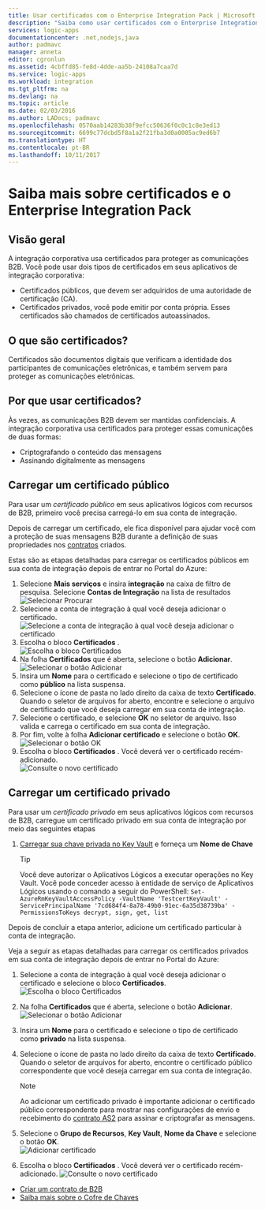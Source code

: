 ```yaml
---
title: Usar certificados com o Enterprise Integration Pack | Microsoft Docs
description: "Saiba como usar certificados com o Enterprise Integration Pack | Aplicativo Lógico do Azure"
services: logic-apps
documentationcenter: .net,nodejs,java
author: padmavc
manager: anneta
editor: cgronlun
ms.assetid: 4cbffd85-fe8d-4dde-aa5b-24108a7caa7d
ms.service: logic-apps
ms.workload: integration
ms.tgt_pltfrm: na
ms.devlang: na
ms.topic: article
ms.date: 02/03/2016
ms.author: LADocs; padmavc
ms.openlocfilehash: 0570aab14283b38f9efcc50636f0c0c1c8e3ed13
ms.sourcegitcommit: 6699c77dcbd5f8a1a2f21fba3d0a0005ac9ed6b7
ms.translationtype: HT
ms.contentlocale: pt-BR
ms.lasthandoff: 10/11/2017
---
```

# <a name="learn-about-certificates-and-enterprise-integration-pack"></a>Saiba mais sobre certificados e o Enterprise Integration Pack
## <a name="overview"></a>Visão geral
A integração corporativa usa certificados para proteger as comunicações B2B. Você pode usar dois tipos de certificados em seus aplicativos de integração corporativa:

* Certificados públicos, que devem ser adquiridos de uma autoridade de certificação (CA).
* Certificados privados, você pode emitir por conta própria. Esses certificados são chamados de certificados autoassinados.

## <a name="what-are-certificates"></a>O que são certificados?
Certificados são documentos digitais que verificam a identidade dos participantes de comunicações eletrônicas, e também servem para proteger as comunicações eletrônicas.

## <a name="why-use-certificates"></a>Por que usar certificados?
Às vezes, as comunicações B2B devem ser mantidas confidenciais. A integração corporativa usa certificados para proteger essas comunicações de duas formas:

* Criptografando o conteúdo das mensagens
* Assinando digitalmente as mensagens  

## <a name="upload-a-public-certificate"></a>Carregar um certificado público

Para usar um *certificado público* em seus aplicativos lógicos com recursos de B2B, primeiro você precisa carregá-lo em sua conta de integração.  

Depois de carregar um certificado, ele fica disponível para ajudar você com a proteção de suas mensagens B2B durante a definição de suas propriedades nos [contratos](logic-apps-enterprise-integration-agreements.md) criados.  

Estas são as etapas detalhadas para carregar os certificados públicos em sua conta de integração depois de entrar no Portal do Azure:

1. Selecione **Mais serviços** e insira **integração** na caixa de filtro de pesquisa. Selecione **Contas de Integração** na lista de resultados     
![Selecionar Procurar](media/logic-apps-enterprise-integration-certificates/overview-1.png)  
2. Selecione a conta de integração à qual você deseja adicionar o certificado.  
![Selecione a conta de integração à qual você deseja adicionar o certificado](media/logic-apps-enterprise-integration-certificates/overview-3.png)  
3. Escolha o bloco **Certificados** .  
![Escolha o bloco Certificados](media/logic-apps-enterprise-integration-certificates/certificate-1.png)
4. Na folha **Certificados** que é aberta, selecione o botão **Adicionar**.   
![Selecionar o botão Adicionar](media/logic-apps-enterprise-integration-certificates/certificate-2.png)
5. Insira um **Nome** para o certificado e selecione o tipo de certificado como **público** na lista suspensa.  
6. Selecione o ícone de pasta no lado direito da caixa de texto **Certificado**. Quando o seletor de arquivos for aberto, encontre e selecione o arquivo de certificado que você deseja carregar em sua conta de integração.
7. Selecione o certificado, e selecione **OK** no seletor de arquivo. Isso valida e carrega o certificado em sua conta de integração.
8. Por fim, volte à folha **Adicionar certificado** e selecione o botão **OK**.  
![Selecionar o botão OK](media/logic-apps-enterprise-integration-certificates/certificate-3.png)  
9. Escolha o bloco **Certificados** . Você deverá ver o certificado recém-adicionado.  
![Consulte o novo certificado](media/logic-apps-enterprise-integration-certificates/certificate-4.png)  

## <a name="upload-a-private-certificate"></a>Carregar um certificado privado

Para usar um *certificado privado* em seus aplicativos lógicos com recursos de B2B, carregue um certificado privado em sua conta de integração por meio das seguintes etapas

1. [Carregar sua chave privada no Key Vault](../key-vault/key-vault-get-started.md "Saiba mais sobre o Key Vault") e forneça um **Nome de Chave** 
   
   > [!TIP]
   > Você deve autorizar o Aplicativos Lógicos a executar operações no Key Vault. Você pode conceder acesso à entidade de serviço de Aplicativos Lógicos usando o comando a seguir do PowerShell: `Set-AzureRmKeyVaultAccessPolicy -VaultName 'TestcertKeyVault' -ServicePrincipalName '7cd684f4-8a78-49b0-91ec-6a35d38739ba' -PermissionsToKeys decrypt, sign, get, list`  
   > 
   > 

Depois de concluir a etapa anterior, adicione um certificado particular à conta de integração.

Veja a seguir as etapas detalhadas para carregar os certificados privados em sua conta de integração depois de entrar no Portal do Azure:  
 
1. Selecione a conta de integração à qual você deseja adicionar o certificado e selecione o bloco **Certificados**.  
![Escolha o bloco Certificados](media/logic-apps-enterprise-integration-certificates/certificate-1.png)  
2. Na folha **Certificados** que é aberta, selecione o botão **Adicionar**.   
![Selecionar o botão Adicionar](media/logic-apps-enterprise-integration-certificates/certificate-2.png)
3. Insira um **Nome** para o certificado e selecione o tipo de certificado como **privado** na lista suspensa.   
4. Selecione o ícone de pasta no lado direito da caixa de texto **Certificado**. Quando o seletor de arquivos for aberto, encontre o certificado público correspondente que você deseja carregar em sua conta de integração.   
   
   > [!Note]
   > Ao adicionar um certificado privado é importante adicionar o certificado público correspondente para mostrar nas configurações de envio e recebimento do [contrato AS2](logic-apps-enterprise-integration-as2.md) para assinar e criptografar as mensagens.
   > 
   >   

5. Selecione o **Grupo de Recursos**, **Key Vault**, **Nome da Chave** e selecione o botão **OK**.  
![Adicionar certificado](media/logic-apps-enterprise-integration-certificates/privatecertificate-1.png)  
6. Escolha o bloco **Certificados** . Você deverá ver o certificado recém-adicionado.
![Consulte o novo certificado](media/logic-apps-enterprise-integration-certificates/privatecertificate-2.png)  



* [Criar um contrato de B2B](logic-apps-enterprise-integration-agreements.md)  
* [Saiba mais sobre o Cofre de Chaves](../key-vault/key-vault-get-started.md "Saiba mais sobre o Cofre de Chaves")  

